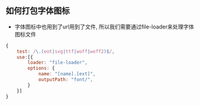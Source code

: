 ## 如何打包字体图标

- 字体图标中也用到了url用到了文件, 所以我们需要通过file-loader来处理字体图标文件

```js
{
    test: /\.(eot|svg|ttf|woff|woff2)$/,
    use:[{
        loader: "file-loader",
        options: {
            name: "[name].[ext]",
            outputPath: "font/",
        }
    }]
}
```

